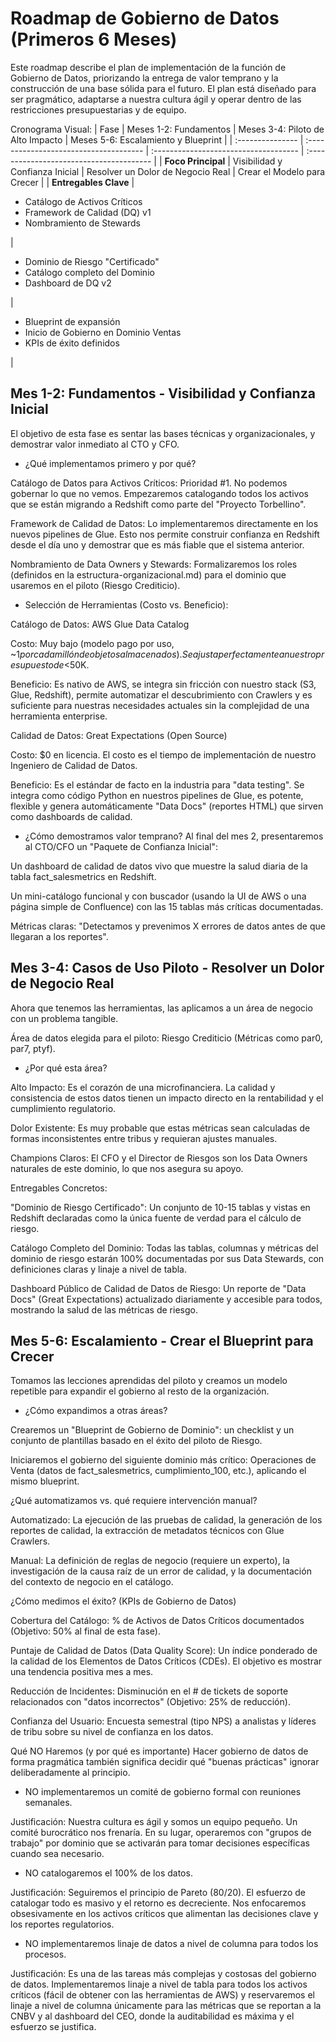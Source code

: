 # Roadmap de Gobierno de Datos (Primeros 6 Meses)
Este roadmap describe el plan de implementación de la función de Gobierno de Datos, priorizando la entrega de valor temprano y la construcción de una base sólida para el futuro. El plan está diseñado para ser pragmático, adaptarse a nuestra cultura ágil y operar dentro de las restricciones presupuestarias y de equipo.

Cronograma Visual:
| Fase             | Meses 1-2: Fundamentos                 | Meses 3-4: Piloto de Alto Impacto     | Meses 5-6: Escalamiento y Blueprint      |
| :--------------- | :------------------------------------- | :------------------------------------ | :--------------------------------------- |
| **Foco Principal** | Visibilidad y Confianza Inicial        | Resolver un Dolor de Negocio Real     | Crear el Modelo para Crecer              |
| **Entregables Clave** | <ul><li>Catálogo de Activos Críticos</li><li>Framework de Calidad (DQ) v1</li><li>Nombramiento de Stewards</li></ul> | <ul><li>Dominio de Riesgo "Certificado"</li><li>Catálogo completo del Dominio</li><li>Dashboard de DQ v2</li></ul> | <ul><li>Blueprint de expansión</li><li>Inicio de Gobierno en Dominio Ventas</li><li>KPIs de éxito definidos</li></ul> |

## Mes 1-2: Fundamentos - Visibilidad y Confianza Inicial

El objetivo de esta fase es sentar las bases técnicas y organizacionales, y demostrar valor inmediato al CTO y CFO.

* ¿Qué implementamos primero y por qué?

Catálogo de Datos para Activos Críticos: 
Prioridad #1. No podemos gobernar lo que no vemos. Empezaremos catalogando todos los activos que se están migrando a Redshift como parte del "Proyecto Torbellino".

Framework de Calidad de Datos: Lo implementaremos directamente en los nuevos pipelines de Glue. Esto nos permite construir confianza en Redshift desde el día uno y demostrar que es más fiable que el sistema anterior.

Nombramiento de Data Owners y Stewards: Formalizaremos los roles (definidos en la estructura-organizacional.md) para el dominio que usaremos en el piloto (Riesgo Crediticio).

* Selección de Herramientas (Costo vs. Beneficio):

Catálogo de Datos: AWS Glue Data Catalog

Costo: Muy bajo (modelo pago por uso, ~$1 por cada millón de objetos almacenados). Se ajusta perfectamente a nuestro presupuesto de <$50K.

Beneficio: Es nativo de AWS, se integra sin fricción con nuestro stack (S3, Glue, Redshift), permite automatizar el descubrimiento con Crawlers y es suficiente para nuestras necesidades actuales sin la complejidad de una herramienta enterprise.

Calidad de Datos: Great Expectations (Open Source)

Costo: $0 en licencia. El costo es el tiempo de implementación de nuestro Ingeniero de Calidad de Datos.

Beneficio: Es el estándar de facto en la industria para "data testing". Se integra como código Python en nuestros pipelines de Glue, es potente, flexible y genera automáticamente "Data Docs" (reportes HTML) que sirven como dashboards de calidad.

* ¿Cómo demostramos valor temprano?
Al final del mes 2, presentaremos al CTO/CFO un "Paquete de Confianza Inicial":

Un dashboard de calidad de datos vivo que muestre la salud diaria de la tabla fact_salesmetrics en Redshift.

Un mini-catálogo funcional y con buscador (usando la UI de AWS o una página simple de Confluence) con las 15 tablas más críticas documentadas.

Métricas claras: "Detectamos y prevenimos X errores de datos antes de que llegaran a los reportes".

## Mes 3-4: Casos de Uso Piloto - Resolver un Dolor de Negocio Real
Ahora que tenemos las herramientas, las aplicamos a un área de negocio con un problema tangible.

Área de datos elegida para el piloto: Riesgo Crediticio (Métricas como par0, par7, ptyf).

* ¿Por qué esta área?

Alto Impacto: Es el corazón de una microfinanciera. La calidad y consistencia de estos datos tienen un impacto directo en la rentabilidad y el cumplimiento regulatorio.

Dolor Existente: Es muy probable que estas métricas sean calculadas de formas inconsistentes entre tribus y requieran ajustes manuales.

Champions Claros: El CFO y el Director de Riesgos son los Data Owners naturales de este dominio, lo que nos asegura su apoyo.

Entregables Concretos:

"Dominio de Riesgo Certificado": Un conjunto de 10-15 tablas y vistas en Redshift declaradas como la única fuente de verdad para el cálculo de riesgo.

Catálogo Completo del Dominio: Todas las tablas, columnas y métricas del dominio de riesgo estarán 100% documentadas por sus Data Stewards, con definiciones claras y linaje a nivel de tabla.

Dashboard Público de Calidad de Datos de Riesgo: Un reporte de "Data Docs" (Great Expectations) actualizado diariamente y accesible para todos, mostrando la salud de las métricas de riesgo.

## Mes 5-6: Escalamiento - Crear el Blueprint para Crecer
Tomamos las lecciones aprendidas del piloto y creamos un modelo repetible para expandir el gobierno al resto de la organización.

* ¿Cómo expandimos a otras áreas?

Crearemos un "Blueprint de Gobierno de Dominio": un checklist y un conjunto de plantillas basado en el éxito del piloto de Riesgo.

Iniciaremos el gobierno del siguiente dominio más crítico: Operaciones de Venta (datos de fact_salesmetrics, cumplimiento_100, etc.), aplicando el mismo blueprint.

¿Qué automatizamos vs. qué requiere intervención manual?

Automatizado: La ejecución de las pruebas de calidad, la generación de los reportes de calidad, la extracción de metadatos técnicos con Glue Crawlers.

Manual: La definición de reglas de negocio (requiere un experto), la investigación de la causa raíz de un error de calidad, y la documentación del contexto de negocio en el catálogo.

¿Cómo medimos el éxito? (KPIs de Gobierno de Datos)

Cobertura del Catálogo: % de Activos de Datos Críticos documentados (Objetivo: 50% al final de esta fase).

Puntaje de Calidad de Datos (Data Quality Score): Un índice ponderado de la calidad de los Elementos de Datos Críticos (CDEs). El objetivo es mostrar una tendencia positiva mes a mes.

Reducción de Incidentes: Disminución en el # de tickets de soporte relacionados con "datos incorrectos" (Objetivo: 25% de reducción).

Confianza del Usuario: Encuesta semestral (tipo NPS) a analistas y líderes de tribu sobre su nivel de confianza en los datos.

Qué NO Haremos (y por qué es importante)
Hacer gobierno de datos de forma pragmática también significa decidir qué "buenas prácticas" ignorar deliberadamente al principio.

* NO implementaremos un comité de gobierno formal con reuniones semanales.

Justificación: Nuestra cultura es ágil y somos un equipo pequeño. Un comité burocrático nos frenaría. En su lugar, operaremos con "grupos de trabajo" por dominio que se activarán para tomar decisiones específicas cuando sea necesario.

* NO catalogaremos el 100% de los datos.

Justificación: Seguiremos el principio de Pareto (80/20). El esfuerzo de catalogar todo es masivo y el retorno es decreciente. Nos enfocaremos obsesivamente en los activos críticos que alimentan las decisiones clave y los reportes regulatorios.

* NO implementaremos linaje de datos a nivel de columna para todos los procesos.

Justificación: Es una de las tareas más complejas y costosas del gobierno de datos. Implementaremos linaje a nivel de tabla para todos los activos críticos (fácil de obtener con las herramientas de AWS) y reservaremos el linaje a nivel de columna únicamente para las métricas que se reportan a la CNBV y al dashboard del CEO, donde la auditabilidad es máxima y el esfuerzo se justifica.